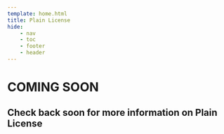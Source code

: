 ```yaml
---
template: home.html
title: Plain License
hide:
    - nav
    - toc
    - footer
    - header
---
```

# COMING SOON

## Check back soon for more information on Plain License
